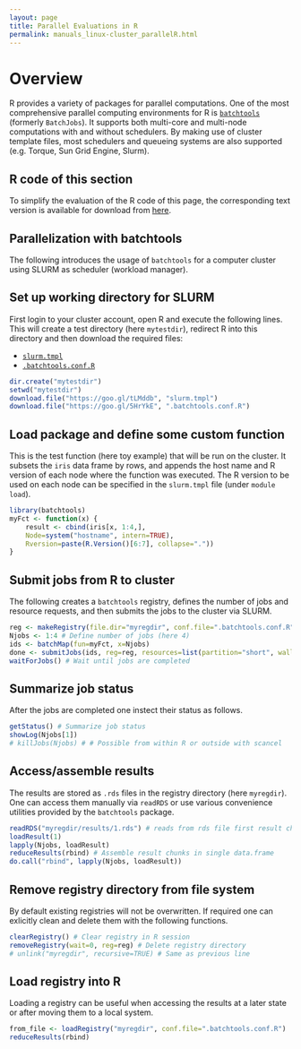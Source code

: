 ```yaml
---
layout: page
title: Parallel Evaluations in R 
permalink: manuals_linux-cluster_parallelR.html
---
```


# Overview
R provides a variety of packages for parallel computations. One of the most
comprehensive parallel computing environments for R is [`batchtools`](https://mllg.github.io/batchtools/articles/batchtools.html) 
(formerly `BatchJobs`). It supports both multi-core and multi-node computations with and
without schedulers. By making use of cluster template files, most schedulers
and queueing systems are also supported (e.g. Torque, Sun Grid Engine, Slurm). 

## R code of this section

To simplify the evaluation of the R code of this page, the corresponding text version 
is available for download from [here](https://raw.githubusercontent.com/ucr-hpcc/ucr-hpcc.github.io/master/_support_docs/tutorials/batchtools_test.R).

## Parallelization with batchtools 

The following introduces the usage of `batchtools` for a computer cluster using SLURM as scheduler (workload manager).

## Set up working directory for SLURM
First login to your cluster account, open R and execute the following lines. This will
create a test directory (here `mytestdir`), redirect R into this directory and then download
the required files: 

+ [`slurm.tmpl`](https://github.com/ucr-hpcc/ucr-hpcc.github.io/blob/master/_support_docs/tutorials/slurm.tmpl)
+ [`.batchtools.conf.R`](https://github.com/ucr-hpcc/ucr-hpcc.github.io/blob/master/_support_docs/tutorials/.batchtools.conf.R)

```r
dir.create("mytestdir")
setwd("mytestdir")
download.file("https://goo.gl/tLMddb", "slurm.tmpl")
download.file("https://goo.gl/5HrYkE", ".batchtools.conf.R")
```

## Load package and define some custom function

This is the test function (here toy example) that will be run on the cluster. It
subsets the `iris` data frame by rows, and appends the host name and R version of each
node where the function was executed. The R version to be used on each node can be
specified in the `slurm.tmpl` file (under `module load`).

```r
library(batchtools)
myFct <- function(x) {
	result <- cbind(iris[x, 1:4,],
	Node=system("hostname", intern=TRUE),
	Rversion=paste(R.Version()[6:7], collapse="."))
}
```

## Submit jobs from R to cluster

The following creates a `batchtools` registry, defines the number of jobs and resource requests, and then submits the jobs to the cluster
via SLURM.

```r
reg <- makeRegistry(file.dir="myregdir", conf.file=".batchtools.conf.R")
Njobs <- 1:4 # Define number of jobs (here 4)
ids <- batchMap(fun=myFct, x=Njobs) 
done <- submitJobs(ids, reg=reg, resources=list(partition="short", walltime=60, ntasks=1, ncpus=1, memory=1024))
waitForJobs() # Wait until jobs are completed
```

## Summarize job status 
After the jobs are completed one instect their status as follows.

```r
getStatus() # Summarize job status
showLog(Njobs[1])
# killJobs(Njobs) # # Possible from within R or outside with scancel
```

## Access/assemble results

The results are stored as `.rds` files in the registry directory (here `myregdir`). One
can access them manually via `readRDS` or use various convenience utilities provided
by the `batchtools` package.

```r
readRDS("myregdir/results/1.rds") # reads from rds file first result chunk
loadResult(1) 
lapply(Njobs, loadResult)
reduceResults(rbind) # Assemble result chunks in single data.frame
do.call("rbind", lapply(Njobs, loadResult))
```

## Remove registry directory from file system

By default existing registries will not be overwritten. If required one can exlicitly
clean and delete them with the following functions. 

```r
clearRegistry() # Clear registry in R session
removeRegistry(wait=0, reg=reg) # Delete registry directory
# unlink("myregdir", recursive=TRUE) # Same as previous line
```

## Load registry into R 

Loading a registry can be useful when accessing the results at a later state or 
after moving them to a local system. 

```r
from_file <- loadRegistry("myregdir", conf.file=".batchtools.conf.R")
reduceResults(rbind)
```


